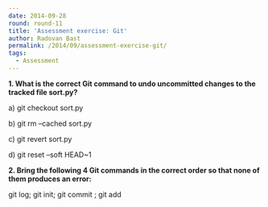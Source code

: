 ```yaml
---
date: 2014-09-28
round: round-11
title: 'Assessment exercise: Git'
author: Radovan Bast
permalink: /2014/09/assessment-exercise-git/
tags:
  - Assessment
---
```

**1. What is the correct Git command to undo uncommitted changes to the tracked file sort.py?**

a) git checkout sort.py

b) git rm &#8211;cached sort.py

c) git revert sort.py

d) git reset &#8211;soft HEAD~1

**2. Bring the following 4 Git commands in the correct order so that none of them produces an error:**

git log; git init; git commit <file>; git add <file>

